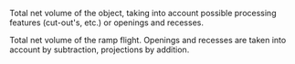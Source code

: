 Total net volume of the object, taking into account possible processing features (cut-out's, etc.) or openings and recesses.

Total net volume of the ramp flight. Openings and recesses are taken into account by subtraction, projections by addition.
